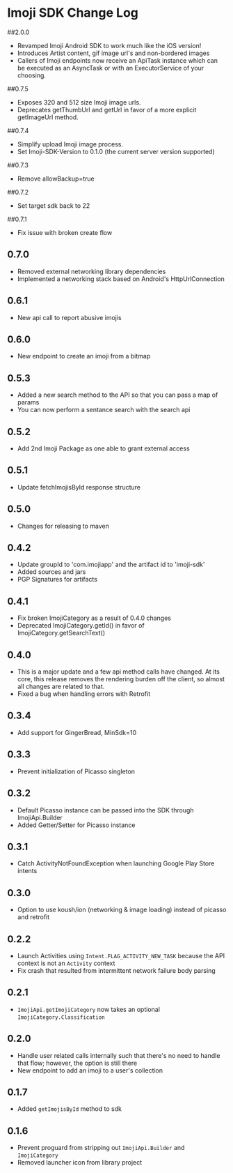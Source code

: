 # Imoji SDK Change Log

##2.0.0
* Revamped Imoji Android SDK to work much like the iOS version!
* Introduces Artist content, gif image url's and non-bordered images
* Callers of Imoji endpoints now receive an ApiTask instance which can be executed as an AsyncTask or with an ExecutorService of your choosing.

##0.7.5
* Exposes 320 and 512 size Imoji image urls. 
* Deprecates getThumbUrl and getUrl in favor of a more explicit getImageUrl method.

##0.7.4
* Simplify upload Imoji image process.
* Set Imoji-SDK-Version to 0.1.0 (the current server version supported)

##0.7.3
* Remove allowBackup=true

##0.7.2
* Set target sdk back to 22

##0.7.1
* Fix issue with broken create flow

## 0.7.0
* Removed external networking library dependencies
* Implemented a networking stack based on Android's HttpUrlConnection

## 0.6.1
* New api call to report abusive imojis

## 0.6.0
* New endpoint to create an imoji from a bitmap

## 0.5.3
* Added a new search method to the API so that you can pass a map of params
* You can now perform a sentance search with the search api

## 0.5.2
* Add 2nd Imoji Package as one able to grant external access

## 0.5.1
* Update fetchImojisById response structure 

## 0.5.0
* Changes for releasing to maven

## 0.4.2
* Update groupId to 'com.imojiapp'  and the artifact id to 'imoji-sdk'
* Added sources and jars
* PGP Signatures for artifacts

## 0.4.1
* Fix broken ImojiCategory as a result of 0.4.0 changes
* Deprecated ImojiCategory.getId() in favor of ImojiCategory.getSearchText()

## 0.4.0
* This is a major update and a few api method calls have changed. At its core, this release removes the rendering burden off the client, so almost all changes are related to that.
* Fixed a bug when handling errors with Retrofit

## 0.3.4
* Add support for GingerBread, MinSdk=10

## 0.3.3
* Prevent initialization of Picasso singleton

## 0.3.2
* Default Picasso instance can be passed into the SDK through ImojiApi.Builder
* Added Getter/Setter for Picasso instance

## 0.3.1
* Catch ActivityNotFoundException when launching Google Play Store intents

## 0.3.0
* Option to use koush/ion (networking & image loading) instead of picasso and retrofit

## 0.2.2
* Launch Activities using `Intent.FLAG_ACTIVITY_NEW_TASK` because the API context is not an `Activity` context
* Fix crash that resulted from intermittent network failure body parsing

## 0.2.1
* `ImojiApi.getImojiCategory` now takes an optional `ImojiCategory.Classification`

## 0.2.0
* Handle user related calls internally such that there's no need to handle that flow; however, the option is still there
* New endpoint to add an imoji to a user's collection

## 0.1.7
* Added ```getImojisById``` method to sdk

## 0.1.6
* Prevent proguard from stripping out `ImojiApi.Builder` and  `ImojiCategory`
* Removed launcher icon from library project
